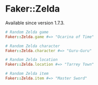 # Faker::Zelda

Available since version 1.7.3.

```ruby
# Random Zelda game
Faker::Zelda.game #=> "Ocarina of Time"

# Random Zelda character
Faker::Zelda.character #=> "Guru-Guru"

# Random Zelda location
Faker::Zelda.location #=> "Tarrey Town"

# Random Zelda item
Faker::Zelda.item #=> "Master Sword"
```
